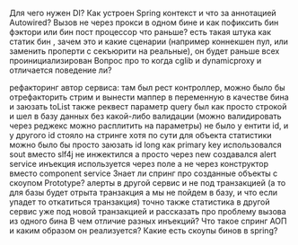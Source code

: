 Для чего нужен DI?
Как устроен Spring контекст и что за аннотацией Autowired?
Вызов не через прокси в одном бине и как пофиксить
бин фэктори или бин пост процессор что раньше?
есть такая штука как статик бин , зачем это и какие сценарии (например коннекшен пул, или заменить проперти с секъюрити на реальные), он будет раньше всех проинициализирован
Вопрос про то когда cglib и dynamicproxy и отличается поведение ли?

рефакторинг автор сервиса:
там был рест контроллер, можно было бы отрефакторить стрим и вынести маппер в переменную в качестве бина и заюзать toList
также реквест параметр query был как просто строкой и шел в базу данных без какой-либо валидации (можно валидировать через реджекс можно расплитить на параметры)
не было у ентити id, и у другого id стояло на стринге хотя по сути для объекта статистики можно было бы просто заюзать id long как primary key
использовался sout вместо slf4j
не инжектился а просто через new создавался alert service
инъекция используется через поле а не через конструктор
вместо component service
Знает ли спринг про созданные объекты с скоупом Prototype?
алерты в другой сервис и не под транзакцией (а то для базы будет отрыта транзакция а мы не пойдем в базу, и что если упадет то откатиться транзакция)
точно также статистика в другой сервис уже под новой транзакцией и рассказать про проблему вызова из одного бина
В чем отличие разных инъекций?
Что такое спринг АОП и каким образом он реализуется?
Какие есть скоупы бинов в spring?








